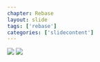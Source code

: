 ```yaml
---
chapter: Rebase
layout: slide
tags: ['rebase']
categories: ['slidecontent']
---
```



<div class="diagram-group">
<img class="diagram" src="assets/diagrams/git-rebase-interactive-01.png">
<img class="diagram fragment" src="assets/diagrams/git-rebase-interactive-02.png">
</div>